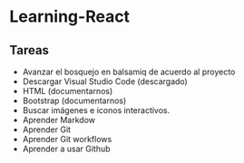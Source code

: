 # Learning-React

## Tareas

- Avanzar el bosquejo en balsamiq de acuerdo al proyecto
- Descargar Visual Studio Code (descargado)
- HTML (documentarnos)
- Bootstrap (documentarnos)
- Buscar imágenes e iconos interactivos.
- Aprender Markdow
- Aprender Git
- Aprender Git workflows
- Aprender a usar Github